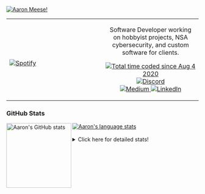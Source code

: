 [![Aaron Meese!](https://user-images.githubusercontent.com/17814535/88975338-a2aabf00-d27f-11ea-963f-8a19608716b4.png)](https://github.com/ajmeese7/readme-ascii "README ASCII")

<!-- Modified from project here: https://github.com/novatorem/novatorem -->
<table width="100%"> 
  <tr>
  <td width="50%">
      
&nbsp; <br> [![Spotify](https://ajmeese7.vercel.app/api/spotify)](https://open.spotify.com/user/ajmeese)

  </td>
  <td width="50%">
    <p align="center">
    Software Developer working on hobbyist projects, NSA cybersecurity, and custom software for clients.
    </p>
    <p align="center">
      <a href="https://wakatime.com/@f726891d-3b02-46cd-9b60-e8c59f9e2b14">
        <img src="https://wakatime.com/badge/user/f726891d-3b02-46cd-9b60-e8c59f9e2b14.svg" alt="Total time coded since Aug 4 2020" title="WakaTime" />
      </a>
      <a href="http://link.aaronmeese.com/discord">
        <img src="https://img.shields.io/badge/discord-ajmeese7%234835-369?style=flat-square&logo=discord&logoColor=white&color=purple" alt="Discord" title="Discord">
      </a>
      <br />
      <a href="https://link.aaronmeese.com/medium">
        <img src="https://img.shields.io/badge/medium-ajmeese7-1DB954?style=flat-square&logo=medium&logoColor=white" alt="Medium" title="Medium">
      </a>
      <a href="https://link.aaronmeese.com/linkedin">
        <img src="https://img.shields.io/badge/linkedIn-aaronmeese-1DB954?style=flat-square&logo=linkedin&logoColor=white&color=blue" alt="LinkedIn" title="LinkedIn">
      </a>
    </p>
  </td>

</table>

[//]: <> (The `&nbsp;` is to have Aphelion take up more space)

### GitHub Stats ###

<a href="https://profile-summary-for-github.com/user/ajmeese7">
  <img align="left" height="170px" src="https://github-readme-stats.vercel.app/api?username=ajmeese7&show_icons=true&line_height=27&count_private=true" alt="Aaron's GitHub stats"/>
  <img src="https://github-readme-stats.vercel.app/api/top-langs/?username=ajmeese7&hide_langs_below=5&layout=compact" alt="Aaron's language stats"/>
</a>

<br />
<br />
<details>
<summary>Click here for detailed stats!</summary>

### :zap: Recent Activity
<!--START_SECTION:activity-->
1. 🗣 Commented on [#1](https://github.com/ChrisVilches/Wobbly-Matrix/issues/1) in [ChrisVilches/Wobbly-Matrix](https://github.com/ChrisVilches/Wobbly-Matrix)
2. 🗣 Commented on [#41](https://github.com/os-js/osjs-filemanager-application/issues/41) in [os-js/osjs-filemanager-application](https://github.com/os-js/osjs-filemanager-application)
3. ❗️ Opened issue [#105](https://github.com/meese-enterprises/meeseOS/issues/105) in [meese-enterprises/meeseOS](https://github.com/meese-enterprises/meeseOS)
4. 🗣 Commented on [#801](https://github.com/os-js/OS.js/issues/801) in [os-js/OS.js](https://github.com/os-js/OS.js)
5. ❗️ Closed issue [#1](https://github.com/ajmeese7/spongerobert.com/issues/1) in [ajmeese7/spongerobert.com](https://github.com/ajmeese7/spongerobert.com)
<!--END_SECTION:activity-->

### 🧐 Waka Stats
<!--START_SECTION:waka-->
![Code Time](http://img.shields.io/badge/Code%20Time-1%2C213%20hrs%2056%20mins-blue)

**🐱 My GitHub Data** 

> 🏆 1,053 Contributions in the Year 2022
 > 
> 📦 197.3 kB Used in GitHub's Storage 
 > 
> 💼 Opted to Hire
 > 
> 📜 77 Public Repositories 
 > 
> 🔑 29 Private Repositories  
 > 
**I'm an Early 🐤** 

```text
🌞 Morning    174 commits    █████░░░░░░░░░░░░░░░░░░░░   20.64% 
🌆 Daytime    319 commits    █████████░░░░░░░░░░░░░░░░   37.84% 
🌃 Evening    339 commits    ██████████░░░░░░░░░░░░░░░   40.21% 
🌙 Night      11 commits     ░░░░░░░░░░░░░░░░░░░░░░░░░   1.3%

```
📅 **I'm Most Productive on Sunday** 

```text
Monday       128 commits    ███░░░░░░░░░░░░░░░░░░░░░░   15.18% 
Tuesday      133 commits    ████░░░░░░░░░░░░░░░░░░░░░   15.78% 
Wednesday    91 commits     ██░░░░░░░░░░░░░░░░░░░░░░░   10.79% 
Thursday     119 commits    ███░░░░░░░░░░░░░░░░░░░░░░   14.12% 
Friday       88 commits     ██░░░░░░░░░░░░░░░░░░░░░░░   10.44% 
Saturday     127 commits    ███░░░░░░░░░░░░░░░░░░░░░░   15.07% 
Sunday       157 commits    ████░░░░░░░░░░░░░░░░░░░░░   18.62%

```


📊 **This Week I Spent My Time On** 

```text
⌚︎ Time Zone: America/New_York

💬 Programming Languages: 
JavaScript               19 hrs 39 mins      ██████████████████████░░░   90.56% 
YAML                     52 mins             █░░░░░░░░░░░░░░░░░░░░░░░░   4.02% 
Markdown                 26 mins             ░░░░░░░░░░░░░░░░░░░░░░░░░   2.06% 
JSON                     22 mins             ░░░░░░░░░░░░░░░░░░░░░░░░░   1.73% 
HTML                     8 mins              ░░░░░░░░░░░░░░░░░░░░░░░░░   0.65%

🐱‍💻 Projects: 
aaronmeese.com           18 hrs 49 mins      █████████████████████░░░░   86.74% 
spongerobert.com         1 hr 2 mins         █░░░░░░░░░░░░░░░░░░░░░░░░   4.76% 
dotenv-json              37 mins             ░░░░░░░░░░░░░░░░░░░░░░░░░   2.85% 
osjs-server              27 mins             ░░░░░░░░░░░░░░░░░░░░░░░░░   2.15% 
osjs-client              23 mins             ░░░░░░░░░░░░░░░░░░░░░░░░░   1.8%

```

**I Mostly Code in JavaScript** 

```text
JavaScript               32 repos            ████████████░░░░░░░░░░░░░   48.48% 
HTML                     9 repos             ███░░░░░░░░░░░░░░░░░░░░░░   13.64% 
Python                   5 repos             ██░░░░░░░░░░░░░░░░░░░░░░░   7.58% 
Java                     4 repos             █░░░░░░░░░░░░░░░░░░░░░░░░   6.06% 
CSS                      3 repos             █░░░░░░░░░░░░░░░░░░░░░░░░   4.55%

```



 Last Updated on 20/08/2022 00:06:44 UTC
<!--END_SECTION:waka-->
</details>
